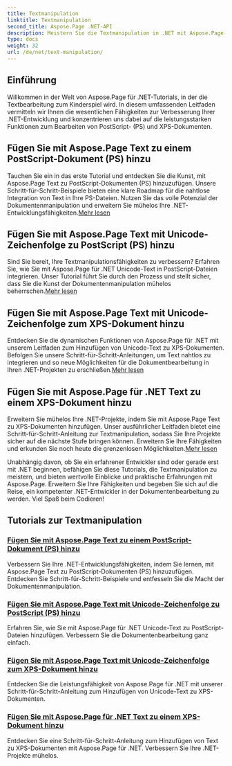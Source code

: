 ```yaml
---
title: Textmanipulation
linktitle: Textmanipulation
second_title: Aspose.Page .NET-API
description: Meistern Sie die Textmanipulation in .NET mit Aspose.Page-Tutorials. Erfahren Sie, wie Sie PostScript- und XPS-Dokumenten Unicode-Text hinzufügen. Verbessern Sie Ihre Fähigkeiten im Umgang mit Dokumenten.
type: docs
weight: 32
url: /de/net/text-manipulation/
---
```



## Einführung

Willkommen in der Welt von Aspose.Page für .NET-Tutorials, in der die Textbearbeitung zum Kinderspiel wird. In diesem umfassenden Leitfaden vermitteln wir Ihnen die wesentlichen Fähigkeiten zur Verbesserung Ihrer .NET-Entwicklung und konzentrieren uns dabei auf die leistungsstarken Funktionen zum Bearbeiten von PostScript- (PS) und XPS-Dokumenten.

## Fügen Sie mit Aspose.Page Text zu einem PostScript-Dokument (PS) hinzu

 Tauchen Sie ein in das erste Tutorial und entdecken Sie die Kunst, mit Aspose.Page Text zu PostScript-Dokumenten (PS) hinzuzufügen. Unsere Schritt-für-Schritt-Beispiele bieten eine klare Roadmap für die nahtlose Integration von Text in Ihre PS-Dateien. Nutzen Sie das volle Potenzial der Dokumentenmanipulation und erweitern Sie mühelos Ihre .NET-Entwicklungsfähigkeiten.[Mehr lesen](./add-text-to-postscript-ps-document/)

## Fügen Sie mit Aspose.Page Text mit Unicode-Zeichenfolge zu PostScript (PS) hinzu

Sind Sie bereit, Ihre Textmanipulationsfähigkeiten zu verbessern? Erfahren Sie, wie Sie mit Aspose.Page für .NET Unicode-Text in PostScript-Dateien integrieren. Unser Tutorial führt Sie durch den Prozess und stellt sicher, dass Sie die Kunst der Dokumentenmanipulation mühelos beherrschen.[Mehr lesen](./add-text-with-unicode-string-to-postscript-ps/)

## Fügen Sie mit Aspose.Page Text mit Unicode-Zeichenfolge zum XPS-Dokument hinzu

 Entdecken Sie die dynamischen Funktionen von Aspose.Page für .NET mit unserem Leitfaden zum Hinzufügen von Unicode-Text zu XPS-Dokumenten. Befolgen Sie unsere Schritt-für-Schritt-Anleitungen, um Text nahtlos zu integrieren und so neue Möglichkeiten für die Dokumentbearbeitung in Ihren .NET-Projekten zu erschließen.[Mehr lesen](./add-text-with-unicode-string-to-xps-document/)

## Fügen Sie mit Aspose.Page für .NET Text zu einem XPS-Dokument hinzu

 Erweitern Sie mühelos Ihre .NET-Projekte, indem Sie mit Aspose.Page Text zu XPS-Dokumenten hinzufügen. Unser ausführlicher Leitfaden bietet eine Schritt-für-Schritt-Anleitung zur Textmanipulation, sodass Sie Ihre Projekte sicher auf die nächste Stufe bringen können. Erweitern Sie Ihre Fähigkeiten und erkunden Sie noch heute die grenzenlosen Möglichkeiten.[Mehr lesen](./add-text-to-xps-document/)

Unabhängig davon, ob Sie ein erfahrener Entwickler sind oder gerade erst mit .NET beginnen, befähigen Sie diese Tutorials, die Textmanipulation zu meistern, und bieten wertvolle Einblicke und praktische Erfahrungen mit Aspose.Page. Erweitern Sie Ihre Fähigkeiten und begeben Sie sich auf die Reise, ein kompetenter .NET-Entwickler in der Dokumentenbearbeitung zu werden. Viel Spaß beim Codieren!
## Tutorials zur Textmanipulation
### [Fügen Sie mit Aspose.Page Text zu einem PostScript-Dokument (PS) hinzu](./add-text-to-postscript-ps-document/)
Verbessern Sie Ihre .NET-Entwicklungsfähigkeiten, indem Sie lernen, mit Aspose.Page Text zu PostScript-Dokumenten (PS) hinzuzufügen. Entdecken Sie Schritt-für-Schritt-Beispiele und entfesseln Sie die Macht der Dokumentenmanipulation.
### [Fügen Sie mit Aspose.Page Text mit Unicode-Zeichenfolge zu PostScript (PS) hinzu](./add-text-with-unicode-string-to-postscript-ps/)
Erfahren Sie, wie Sie mit Aspose.Page für .NET Unicode-Text zu PostScript-Dateien hinzufügen. Verbessern Sie die Dokumentenbearbeitung ganz einfach.
### [Fügen Sie mit Aspose.Page Text mit Unicode-Zeichenfolge zum XPS-Dokument hinzu](./add-text-with-unicode-string-to-xps-document/)
Entdecken Sie die Leistungsfähigkeit von Aspose.Page für .NET mit unserer Schritt-für-Schritt-Anleitung zum Hinzufügen von Unicode-Text zu XPS-Dokumenten.
### [Fügen Sie mit Aspose.Page für .NET Text zu einem XPS-Dokument hinzu](./add-text-to-xps-document/)
Entdecken Sie eine Schritt-für-Schritt-Anleitung zum Hinzufügen von Text zu XPS-Dokumenten mit Aspose.Page für .NET. Verbessern Sie Ihre .NET-Projekte mühelos.